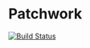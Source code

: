# Patchwork

[![Build Status](https://travis-ci.org/omus/Patchwork.jl.svg?branch=master)](https://travis-ci.org/omus/Patchwork.jl)
